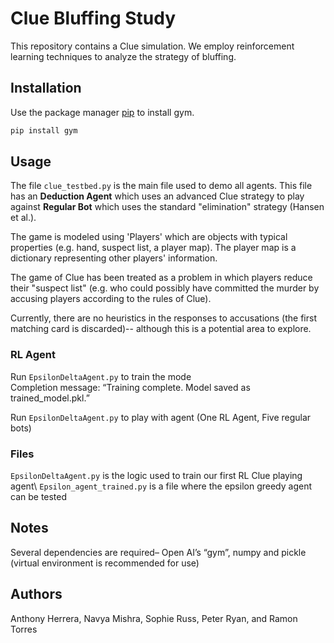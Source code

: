 # Clue Bluffing Study

This repository contains a Clue simulation. We employ reinforcement learning techniques to analyze the strategy of bluffing. 


## Installation 

Use the package manager [pip](https://pip.pypa.io/en/stable/) to install gym.

```bash
pip install gym
```

## Usage

The file `clue_testbed.py` is the main file used to demo all agents. This file has an **Deduction Agent** which uses an advanced Clue strategy to play against **Regular Bot** which uses the standard "elimination" strategy (Hansen et al.). 

The game is modeled using 'Players' which are objects with typical properties (e.g. hand, suspect list, a player map). The player map is a dictionary representing other players' information. 

The game of Clue has  been treated as a problem in which players reduce their "suspect list" (e.g. who could possibly have committed the murder by accusing players according to the rules of Clue). 

Currently, there are no heuristics in the responses to accusations (the first matching card is discarded)-- although this is a potential area to explore.

### RL Agent
Run `EpsilonDeltaAgent.py` to train the mode\
Completion message: “Training complete. Model saved as trained_model.pkl.”

Run `EpsilonDeltaAgent.py` to play with agent (One RL Agent, Five regular bots)


### Files
`EpsilonDeltaAgent.py` is the logic used to train our first RL Clue playing agent\ `Epsilon_agent_trained.py` is a file where the epsilon greedy agent can be tested



## Notes
Several dependencies are required– Open AI’s “gym”, numpy and pickle (virtual environment is recommended for use)





## Authors
Anthony Herrera, Navya Mishra, Sophie Russ, Peter Ryan, and Ramon Torres
